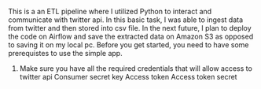 This is a an ETL pipeline where I utilized Python to interact and communicate with twitter api. In this basic task, I was able to ingest data from twitter and then stored into csv file. In the next future, I plan to deploy the code on Airflow and save the extracted data on Amazon S3 as opposed to saving it on my local pc.
Before you get started, you need to have some prerequistes to use the simple app.
1. Make sure you have all the required credentials that will allow access to twitter api
    Consumer secret key
    Access token
    Access token secret
